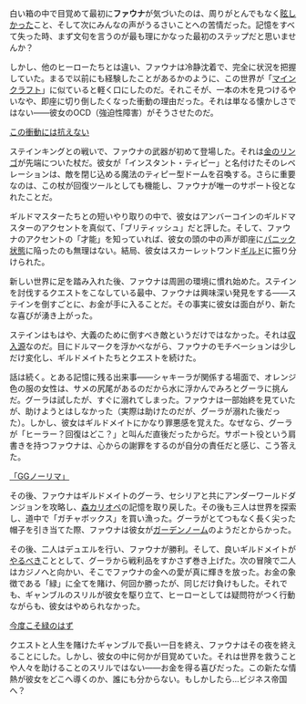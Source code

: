 <!-- title: セレス・ファウナ -->
<!-- status: 生存 -->

白い箱の中で目覚めて最初に**ファウナ**が気づいたのは、周りがとんでもなく[眩しかった](https://www.youtube.com/live/VrLNA0SjYN8?si=8uBOHktGG-Kzh9WB&t=247)こと、そして次にみんなの声がうるさいことへの苦情だった。記憶をすべて失った時、まず文句を言うのが最も理にかなった最初のステップだと思いませんか？

しかし、他のヒーローたちとは違い、ファウナは冷静沈着で、完全に状況を把握していた。まるで以前にも経験したことがあるかのように、この世界が「[マインクラフト](https://www.youtube.com/live/VrLNA0SjYN8?si=s__Wo-nNYnk4VH3F&t=1682)」に似ていると軽く口にしたのだ。それこそが、一本の木を見つけるやいなや、即座に切り倒したくなった衝動の理由だった。それは単なる懐かしさではない――彼女のOCD（強迫性障害）がそうさせたのだ。

[この衝動には抗えない](#embed:https://www.youtube.com/live/VrLNA0SjYN8?si=4SkKMgQKDYkZVuaV&t=2875)

ステインキングとの戦いで、ファウナの武器が初めて登場した。それは[金のリンゴ](https://www.youtube.com/live/VrLNA0SjYN8?si=c8218mEL2pzXTcr2&t=3173)が先端についた杖だ。彼女が「インスタント・ティピー」と名付けたそのレベレーションは、敵を閉じ込める魔法のティピー型ドームを召喚する。さらに重要なのは、この杖が回復ツールとしても機能し、ファウナが唯一のサポート役となれたことだ。

ギルドマスターたちとの短いやり取りの中で、彼女はアンバーコインのギルドマスターのアクセントを真似て、「ブリティッシュ」だと評した。そして、ファウナのアクセントの「才能」を知っていれば、彼女の頭の中の声が即座に[パニック状態](https://www.youtube.com/live/VrLNA0SjYN8?si=0_DR3pQaTV-Eefyw&t=3234)に陥ったのも無理はない。結局、彼女はスカーレットワンド[ギルド](https://www.youtube.com/live/VrLNA0SjYN8?si=-WFwPJ36yVIN8B7Z&t=3441)に振り分けられた。

新しい世界に足を踏み入れた後、ファウナは周囲の環境に慣れ始めた。ステインを討伐するクエストをこなしている最中、ファウナは興味深い発見をする――ステインを倒すごとに、お金が手に入ることだ。その事実に彼女は面白がり、新たな喜びが湧き上がった。

ステインはもはや、大義のために倒すべき敵というだけではなかった。それは[収入源](https://www.youtube.com/live/VrLNA0SjYN8?si=Ewua3iV9CrElQap3&t=5008)なのだ。目にドルマークを浮かべながら、ファウナのモチベーションは少しだけ変化し、ギルドメイトたちとクエストを続けた。

話は続く。とある記憶に残る出来事――シャキーラが関係する場面で、オレンジ色の服の女性は、サメの尻尾があるのだから水に浮かんでみろとグーラに挑んだ。グーラは試したが、すぐに溺れてしまった。ファウナは一部始終を見ていたが、助けようとはしなかった（実際は助けたのだが、グーラが溺れた後だった）。しかし、彼女はギルドメイトにかなり罪悪感を覚えた。なぜなら、グーラが「ヒーラー？回復はどこ？」と叫んだ直後だったからだ。サポート役という肩書きを持つファウナは、心からの謝罪をするのが自分の責任だと感じ、こう答えた。

[「GGノーリマ」](#embed:https://www.youtube.com/live/VrLNA0SjYN8?t=6903)

その後、ファウナはギルドメイトのグーラ、セシリアと共にアンダーワールドダンジョンを攻略し、[森カリオペ](https://www.youtube.com/live/VrLNA0SjYN8?si=-eUxCKiyxKEaV8hA&t=9484)の記憶を取り戻した。その後も三人は世界を探索し、道中で「ガチャボックス」を買い漁った。グーラがとてつもなく長く尖った帽子を引き当てた際、ファウナは彼女が[ガーデンノーム](https://www.youtube.com/live/VrLNA0SjYN8?si=k2bJ5eR6M8O7z9M6&t=10304)のようだとからかった。

その後、二人はデュエルを行い、ファウナが勝利。そして、良いギルドメイトが[やるべき](https://www.youtube.com/live/VrLNA0SjYN8?si=xCvDCmma03qWhWhk&t=11073)こととして、グーラから戦利品をすかさず巻き上げた。次の冒険で二人はカジノへと向かい、そこでファウナの金への愛が真に輝きを放った。お金の象徴である「緑」に全てを賭け、何回か勝ったが、同じだけ負けもした。それでも、ギャンブルのスリルが彼女を駆り立て、ヒーローとしては疑問符がつく行動ながらも、彼女はやめられなかった。

[今度こそ緑のはず](#embed:https://www.youtube.com/live/VrLNA0SjYN8?t=11878)

クエストと人生を賭けたギャンブルで長い一日を終え、ファウナはその夜を終えることにした。しかし、彼女の中に何かが目覚めていた。それは世界を救うことや人々を助けることのスリルではない――お金を得る喜びだった。この新たな情熱が彼女をどこへ導くのか、誰にも分からない。もしかしたら…ビジネス帝国へ？
